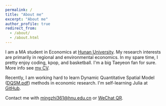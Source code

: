 ```yaml
---
permalink: /
title: "About me"
excerpt: "About me"
author_profile: true
redirect_from: 
  - /about/
  - /about.html
---
```


I am a MA student in Economics at [Hunan University](https://baike.baidu.com/item/%E6%B9%96%E5%8D%97%E5%A4%A7%E5%AD%A6/179157 "湖南大学"). My 
research interests are primarily in regional and environmental economics. In my spare time, I pretty enjoy coding, kpop, and basketball. I'm a big Taeyeon fan for sure. More info see [my CV](/files/mingzhi_zhong_cv.pdf "个人简历"). 

Recently, I am working hard to learn Dynamic Quantitative Spatial Model ([DQSM.pdf](/files/DQSM_mingzhi.pdf "动态量化空间模型")) methods in economic research. I'm 
self-learning Julia at [GitHub](https://github.com/wenddymacro/-julia-/blob/main/Ch1Julia%E4%BB%8B%E7%BB%8D.ipynb). 

Contact me with [mingzhi361@hnu.edu.cn](https://orcid.org/0009-0006-3937-1185) or [WeChat QR](images/weixinQR.png). 
